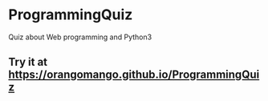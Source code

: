 # ProgrammingQuiz
Quiz about Web programming and Python3

## Try it at https://orangomango.github.io/ProgrammingQuiz
